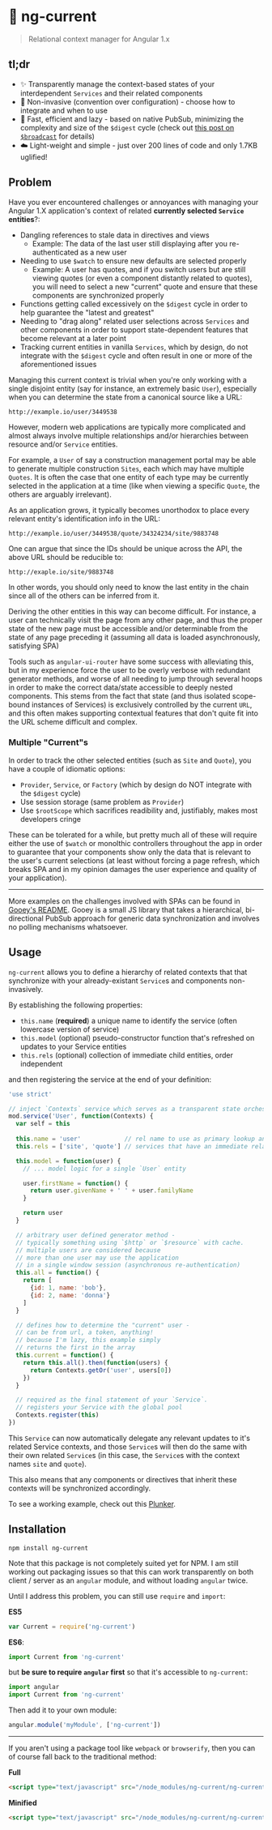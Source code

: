 # :radio_button: ng-current

> Relational context manager for Angular 1.x

## tl;dr

 * :sparkles: Transparently manage the context-based states of your interdependent `Services` and their related components
 * :art: Non-invasive (convention over configuration) - choose how to integrate and when to use
 * :rocket: Fast, efficient and lazy - based on native PubSub, minimizing the complexity and size of the `$digest` cycle (check out [this post on `$broadcast`](http://www.bennadel.com/blog/2724-scope-broadcast-is-surprisingly-efficient-in-angularjs.htm) for details)
 * :cloud: Light-weight and simple - just over 200 lines of code and only 1.7KB uglified!

## Problem

Have you ever encountered challenges or annoyances with managing
your Angular 1.X application's context of related **currently selected `Service` entities**?:

 * Dangling references to stale data in directives and views
    - Example: The data of the last user still displaying after you re-authenticated as a new user
 * Needing to use `$watch` to ensure new defaults are selected properly
    - Example: A user has quotes, and if you switch users but are still viewing quotes (or even a component distantly related to quotes), you will need to select a new "current" quote and ensure that these components are synchronized properly
 * Functions getting called excessively on the `$digest` cycle in order to help guarantee the "latest and greatest"
 * Needing to "drag along" related user selections across `Services` and other components in order to support state-dependent features that become relevant at a later point
 * Tracking current entities in vanilla `Services`, which by design, do not integrate with the `$digest` cycle and often result in one or more of the aforementioned issues


Managing this current context is trivial when you're only working
with a single disjoint entity (say for instance, an extremely basic `User`),
especially when you can determine the state from a canonical source like a URL:

```
http://example.io/user/3449538
```

However, modern web applications are typically more complicated
and almost always involve multiple relationships and/or hierarchies
between resource and/or `Service` entities.

For example, a `User` of say a construction management portal may be able
to generate multiple construction `Sites`, each  which may have multiple `Quotes`. It is often
the case that one entity of each type may be currently selected in the
application at a time (like when viewing a specific `Quote`, the others
are arguably irrelevant).

As an application grows, it typically becomes unorthodox to
place every relevant entity's identification info in the URL:

```
http://example.io/user/3449538/quote/34324234/site/9883748
```

One can argue that since the IDs should be unique across the API,
the above URL should be reducible to:

```
http://exaple.io/site/9883748
```
In other words, you should only need to know the last entity
in the chain since all of the others can be inferred from it.

Deriving the other entities in this way can become difficult. For instance, a user can technically visit the page from any other page, and thus the proper state of the new page must be accessible and/or determinable from the state of any page preceding it (assuming all data is loaded asynchronously, satisfying SPA)

Tools such as `angular-ui-router` have some success with alleviating this, but in my experience force the user to be overly verbose with redundant generator methods, and worse of all needing to jump through several hoops in order to make the correct data/state accessible to deeply nested components. This stems from the fact that state (and thus isolated scope-bound instances of Services) is exclusively controlled by the current `URL`, and this often makes supporting contextual features that don't quite fit into the URL scheme difficult and complex.

### Multiple "Current"s

In order to track the other selected entities (such as `Site` and `Quote`),
you have a couple of idiomatic options:

 * `Provider`, `Service`, or `Factory` (which by design do NOT
integrate with the `$digest` cycle)
 * Use session storage (same problem as `Provider`)
 * Use `$rootScope` which sacrifices readibility and, justifiably, makes most developers cringe

These can be tolerated for a while, but pretty much all of these will require either the
use of `$watch` or monolthic controllers throughout the app in order to guarantee that your components show only the data that is relevant to the user's current selections (at least without forcing a page refresh,
which breaks SPA and in my opinion damages the user experience and quality of your application).

---

More examples on the challenges involved with SPAs can be
found in [Gooey's README](https://github.com/slurmulon/gooey). Gooey is a small JS library
that takes a hierarchical, bi-directional PubSub approach for generic data synchronization
and involves no polling mechanisms whatsoever.

## Usage

`ng-current` allows you to define a hierarchy of related contexts that that synchronize
with your already-existant `Service`s and components non-invasively.

By establishing the following properties:
 * `this.name` (**required**) a unique name to identify the service (often lowercase version of service)
 * `this.model` (optional) pseudo-constructor function that's refreshed on updates to your Service entities
 * `this.rels` (optional) collection of immediate child entities, order independent

and then registering the service at the end of your definition:

```javascript
'use strict'

// inject `Contexts` service which serves as a transparent state orchestrator for our `Service`(s)
mod.service('User', function(Contexts) {
  var self = this
  
  this.name = 'user'            // rel name to use as primary lookup and to establish relations
  this.rels = ['site', 'quote'] // services that have an immediate relationship / dependency to this service

  this.model = function(user) {
    // ... model logic for a single `User` entity

    user.firstName = function() {
      return user.givenName + ' ' + user.familyName
    }

    return user
  }

  // arbitrary user defined generator method -
  // typically something using `$http` or `$resource` with cache.
  // multiple users are considered because
  // more than one user may use the application
  // in a single window session (asynchronous re-authentication)
  this.all = function() {
    return [
      {id: 1, name: 'bob'},
      {id: 2, name: 'donna'}
    ]
  }

  // defines how to determine the "current" user -
  // can be from url, a token, anything!
  // because I'm lazy, this example simply
  // returns the first in the array
  this.current = function() {
    return this.all().then(function(users) {
      return Contexts.getOr('user', users[0])
    })
  }

  // required as the final statement of your `Service`.
  // registers your Service with the global pool
  Contexts.register(this)
})
```

This `Service` can now automatically delegate any relevant updates to it's related Service contexts,
and those `Service`s will then do the same with their own related `Service`s (in this case, the `Service`s
with the context names `site` and `quote`).

This also means that any components or directives that inherit these contexts will be synchronized accordingly.

To see a working example, check out this [Plunker](http://plnkr.co/edit/XlQ9ho?p=preview).

## Installation

`npm install ng-current`

Note that this package is not completely suited yet for NPM. I am still working out packaging issues so that this can work transparently on both client / server as an `angular` module, and without loading `angular` twice.

Until I address this problem, you can still use `require` and `import`:

**ES5**
```javascript
var Current = require('ng-current')
```

**ES6**:
```javascript
import Current from 'ng-current'
```

but **be sure to require `angular` first** so that it's accessible to `ng-current`:

```javascript
import angular
import Current from 'ng-current'
```

Then add it to your own module:

```javascript
angular.module('myModule', ['ng-current'])
```

---

If you aren't using a package tool like `webpack` or `browserify`, then you can of course fall back to the traditional method:

**Full**
```html
<script type="text/javascript" src="/node_modules/ng-current/ng-current.js"></script>
```

**Minified**
```html
<script type="text/javascript" src="/node_modules/ng-current/ng-current.min.js"></script>
```

